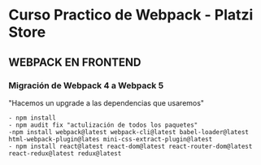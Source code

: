 # Curso Practico de Webpack - Platzi Store

## WEBPACK EN FRONTEND

### Migración de Webpack 4 a Webpack 5
"Hacemos un upgrade a las dependencias que usaremos"

    - npm install
    - npm audit fix "actulización de todos los paquetes"
    -npm install webpack@latest webpack-cli@latest babel-loader@latest html-webpack-plugin@lates mini-css-extract-plugin@latest
    - npm install react@latest react-dom@latest react-router-dom@latest react-redux@latest redux@latest


